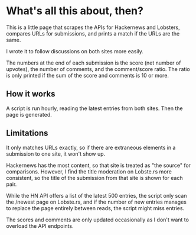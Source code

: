 </head>
<body>

# What's all this about, then?

This is a little page that scrapes the APIs for Hackernews and Lobsters, compares URLs for submissions, and prints a match if the URLs are the same.

I wrote it to follow discussions on both sites more easily.

The numbers at the end of each submission is the score (net number of upvotes), the number of comments, and the comment/score ratio. The ratio is only printed if the sum of the score and comments is 10 or more.

## How it works

A script is run hourly, reading the latest entries from both sites. Then the page is generated. 

## Limitations

It only matches URLs exactly, so if there are extraneous elements in a submission to one site, it won't show up.

Hackernews has the most content, so that site is treated as "the source" for comparisons. However, I find the title moderation on Lobste.rs more consistent, so the title of the submission from that site is shown for each pair.

While the HN API offers a list of the latest 500 entries, the script only scan the /newest page on Lobste.rs, and if the number of new entries manages to replace the page entirely between reads, the script might miss entries.

The scores and comments are only updated occasionally as I don't want to overload the API endpoints.
